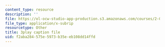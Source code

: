 ```yaml
---
content_type: resource
description: ''
file: https://ol-ocw-studio-app-production.s3.amazonaws.com/courses/2-003sc-engineering-dynamics-fall-2011/f2aba284575e5973b35eeb108dd14ffd_f1pxiNDTyHc.vtt
file_type: application/x-subrip
resourcetype: Other
title: 3play caption file
uid: f2aba284-575e-5973-b35e-eb108dd14ffd
---
```

